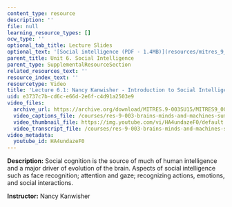 ```yaml
---
content_type: resource
description: ''
file: null
learning_resource_types: []
ocw_type: ''
optional_tab_title: Lecture Slides
optional_text: '[Social intelligence (PDF - 1.4MB)](resources/mitres_9_003sum15_lec6-1)'
parent_title: Unit 6. Social Intelligence
parent_type: SupplementalResourceSection
related_resources_text: ''
resource_index_text: ''
resourcetype: Video
title: 'Lecture 6.1: Nancy Kanwisher - Introduction to Social Intelligence'
uid: e3737c7b-cd6c-e66d-2e6f-c4d91a2503e9
video_files:
  archive_url: https://archive.org/download/MITRES.9-003SU15/MITRES9_003SU15_Lecture_6-1_300k.mp4
  video_captions_file: /courses/res-9-003-brains-minds-and-machines-summer-course-summer-2015/d6e3c383ed5f5ae3a64f2d38b3a5f03a_HA4undazeF0.vtt
  video_thumbnail_file: https://img.youtube.com/vi/HA4undazeF0/default.jpg
  video_transcript_file: /courses/res-9-003-brains-minds-and-machines-summer-course-summer-2015/222d871f1ffda4afac35a81439a23c49_HA4undazeF0.pdf
video_metadata:
  youtube_id: HA4undazeF0
---
```


**Description:** Social cognition is the source of much of human intelligence and a major driver of evolution of the brain. Aspects of social intelligence such as face recognition; attention and gaze; recognizing actions, emotions, and social interactions.

**Instructor:** Nancy Kanwisher